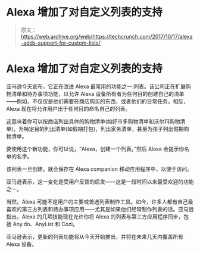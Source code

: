 # Alexa 增加了对自定义列表的支持 

> 原文：<https://web.archive.org/web/https://techcrunch.com/2017/10/17/alexa-adds-support-for-custom-lists/>

# Alexa 增加了对自定义列表的支持

亚马逊今天宣布，它正在改进 Alexa 最常用的功能之一:列表。该公司正在扩展购物清单和待办事项功能，以允许 Alexa 设备所有者为任何目的创建自己的清单——例如，不仅仅是他们需要在商店购买的东西，或者他们的日常任务。相反，Alexa 现在将允许用户出于任何目的命名自己的列表。

这意味着你可以按商店列出具体的购物清单(如好市多购物清单和沃尔玛购物清单)，为特定目的列出清单(如假期打包)，列出家务清单，甚至为孩子列出假期购物清单。

要使用这个新功能，你可以说，“Alexa，创建一个列表。”然后 Alexa 会提示你名单的名字。

该列表一旦创建，就会保存在 Alexa companion 移动应用程序中，以便于访问。

亚马逊表示，这一变化是受用户反馈的启发——这是一段时间以来最受欢迎的功能之一。

当然，Alexa 可能不是用户的主要或首选列表制作工具。如今，许多人都有自己最喜欢的第三方列表和待办事项应用——尤其是如果他们经常制作列表的话。亚马逊指出，Alexa 的几项技能现在允许你将 Alexa 的列表与第三方应用程序同步，包括 Any.do、AnyList 和 Cozi。

亚马逊表示，更新的列表功能将从今天开始推出，并将在未来几天内覆盖所有 Alexa 设备。